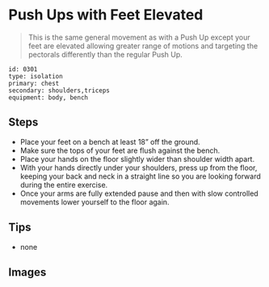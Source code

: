# Push Ups with Feet Elevated
> This is the same general movement as with a Push Up except your feet are elevated allowing greater range of motions and targeting the pectorals differently than the regular Push Up.

``` 
id: 0301 
type: isolation 
primary: chest 
secondary: shoulders,triceps 
equipment: body, bench 
``` 

## Steps

 - Place your feet on a bench at least 18” off the ground.
 - Make sure the tops of your feet are flush against the bench.
 - Place your hands on the floor slightly wider than shoulder width apart.
 - With your hands directly under your shoulders, press up from the floor, keeping your back and neck in a straight line so you are looking forward during the entire exercise.
 - Once your arms are fully extended pause and then with slow controlled movements lower yourself to the floor again.

## Tips

 - none

## Images

